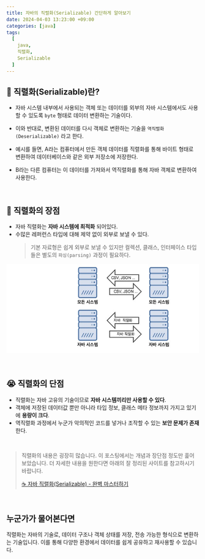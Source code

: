 ```yaml
---
title: 자바의 직렬화(Serializable) 간단하게 알아보기
date: 2024-04-03 13:23:00 +09:00
categories: [java]
tags:
  [
    java,
    직렬화,
    Serializable
  ]
---
```


## 🤔 직렬화(Serializable)란?
- 자바 시스템 내부에서 사용되는 객체 또는 데이터를 외부의 자바 시스템에서도 사용할 수 있도록 `byte` 형태로 데이터 변환하는 기술이다.
- 이와 반대로, 변환된 데이터를 다시 객체로 변환하는 기술을 `역직렬화(Deserializable)` 라고 한다.

- 예시를 들면, A라는 컴퓨터에서 만든 객체 데이터를 직렬화를 통해 바이트 형태로 변환하여 데이터베이스와 같은 외부 저장소에 저장한다.
- B라는 다른 컴퓨터는 이 데이터를 가져와서 역직렬화를 통해 자바 객체로 변환하여 사용한다.

<br>

## 🤗 직렬화의 장점
- 자바 직렬화는 **자바 시스템에 최적화** 되어있다.
- 수많은 레퍼런스 타입에 대해 제약 없이 외부로 보낼 수 있다.
  > 기본 자료형은 쉽게 외부로 보낼 수 있지만 컬렉션, 클래스, 인터페이스 타입들은 별도의 `파싱(parsing)` 과정이 필요하다.

![자바 직렬화의 장점](/assets/img/24/04/03/serializable.png)

<br>

## 😭 직렬화의 단점
- 직렬화는 자바 고유의 기술이므로 **자바 시스템끼리만 사용할 수 있다**.
- 객체에 저장된 데이터값 뿐만 아니라 타입 정보, 클래스 메타 정보까지 가지고 있기에 **용량이 크다**.
- 역직렬화 과정에서 누군가 악의적인 코드를 넣거나 조작할 수 있는 **보안 문제가 존재**한다.

<br>

> 직렬화의 내용은 굉장히 많습니다. 이 포스팅에서는 개념과 장단점 정도만 흝어보았습니다. 더 자세한 내용을 원한다면 아래의 잘 정리된 사이트를 참고하시기 바랍니다.
>
> [☕ 자바 직렬화(Serializable) - 완벽 마스터하기](https://inpa.tistory.com/entry/JAVA-%E2%98%95-%EC%A7%81%EB%A0%AC%ED%99%94Serializable-%EC%99%84%EB%B2%BD-%EB%A7%88%EC%8A%A4%ED%84%B0%ED%95%98%EA%B8%B0)

<br>

## 누군가가 물어본다면
<div class="spotlight1">
직렬화는 자바의 기술로, 데이터 구조나 객체 상태를 저장, 전송 가능한 형식으로 변환하는 기술입니다. 이를 통해 다양한 환경에서 데이터를 쉽게 공유하고 재사용할 수 있습니다.
</div>
